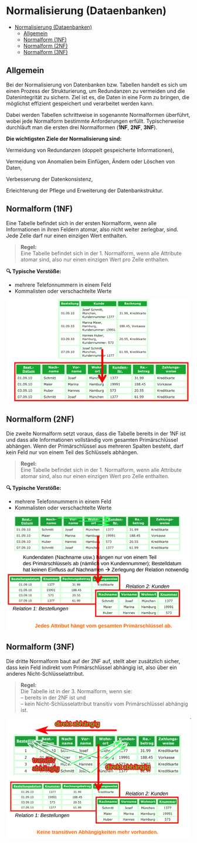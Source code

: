 # Normalisierung (Dataenbanken)

- [Normalisierung (Dataenbanken)](#normalisierung-dataenbanken)
  - [Allgemein](#allgemein)
  - [Normalform (1NF)](#normalform-1nf)
  - [Normalform (2NF)](#normalform-2nf)
  - [Normalform (3NF)](#normalform-3nf)

## Allgemein
Bei der Normalisierung von Datenbanken bzw. Tabellen handelt es sich um einen Prozess der Strukturierung, um Redundanzen zu vermeiden und die Datenintegrität zu sichern. Ziel ist es, die Daten in eine Form zu bringen, die möglichst effizient gespeichert und verarbeitet werden kann.

Dabei werden Tabellen schrittweise in sogenannte Normalformen überführt, wobei jede Normalform bestimmte Anforderungen erfüllt. Typischerweise durchläuft man die ersten drei Normalformen (**1NF**, **2NF**, **3NF**).

**Die wichtigsten Ziele der Normalisierung sind:**

Vermeidung von Redundanzen (doppelt gespeicherte Informationen),

Vermeidung von Anomalien beim Einfügen, Ändern oder Löschen von Daten,

Verbesserung der Datenkonsistenz,

Erleichterung der Pflege und Erweiterung der Datenbankstruktur.


## Normalform (1NF)
Eine Tabelle befindet sich in der ersten Normalform, wenn alle Informationen in ihren Feldern atomar, also nicht weiter zerlegbar, sind. Jede Zelle darf nur einen einzigen Wert enthalten.

> **Regel:**\
> Eine Tabelle befindet sich in der 1. Normalform, wenn alle Attribute atomar sind, also nur einen einzigen Wert pro Zelle enthalten.

**🔍 Typische Verstöße:**
- mehrere Telefonnummern in einem Feld
- Kommalisten oder verschachtelte Werte

![1NF](./img/1NF.png)


## Normalform (2NF)
Die zweite Normalform setzt voraus, dass die Tabelle bereits in der 1NF ist und dass alle Informationen vollständig vom gesamten Primärschlüssel abhängen. Wenn der Primärschlüssel aus mehreren Spalten besteht, darf kein Feld nur von einem Teil des Schlüssels abhängen.

> **Regel:**\
> Eine Tabelle befindet sich in der 1. Normalform, wenn alle Attribute atomar sind, also nur einen einzigen Wert pro Zelle enthalten.

**🔍 Typische Verstöße:**

- mehrere Telefonnummern in einem Feld
- Kommalisten oder verschachtelte Werte

![2NF](./img/2NF.png)

## Normalform (3NF)
Die dritte Normalform baut auf der 2NF auf, stellt aber zusätzlich sicher, dass kein Feld indirekt vom Primärschlüssel abhängig ist, also über ein anderes Nicht-Schlüsselattribut.

> **Regel:**\
> Die Tabelle ist in der 3. Normalform, wenn sie:\
> – bereits in der 2NF ist und\
> – kein Nicht-Schlüsselattribut transitiv vom Primärschlüssel abhängig ist.

![3NF](./img/3NF.png)
